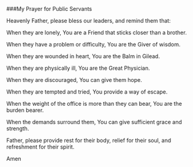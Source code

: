 ###My Prayer for Public Servants

Heavenly Father, please bless our leaders, and remind them that:

When they are lonely, You are a Friend that sticks closer than a brother.

When they have a problem or difficulty, You are the Giver of wisdom.

When they are wounded in heart, You are the Balm in Gilead.

When they are physically ill, You are the Great Physician.

When they are discouraged, You can give them hope.

When they are tempted and tried, You provide a way of escape.

When the weight of the office is more than they can bear, You are the burden bearer.

When the demands surround them, You can give sufficient grace and strength.

Father, please provide rest for their body, relief for their soul, and refreshment for their spirit.

Amen

